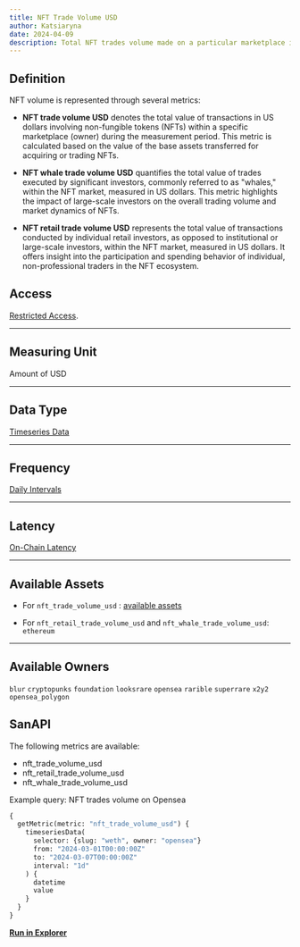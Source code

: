 ```yaml
---
title: NFT Trade Volume USD
author: Katsiaryna
date: 2024-04-09
description: Total NFT trades volume made on a particular marketplace in USD per day, NFT volume in USD made by NFT whales and NFT volumen in USD made by retail users on a particular marketplpace
---
```

## Definition

NFT volume is represented through several metrics:

- **NFT trade volume USD** denotes the total value of transactions in US dollars involving non-fungible tokens (NFTs) within a specific marketplace (owner) during the measurement period. This metric is calculated based on the value of the base assets transferred for acquiring or trading NFTs.

- **NFT whale trade volume USD** quantifies the total value of trades executed by significant investors, commonly referred to as "whales," within the NFT market, measured in US dollars. This metric highlights the impact of large-scale investors on the overall trading volume and market dynamics of NFTs.

- **NFT retail trade volume USD** represents the total value of transactions conducted by individual retail investors, as opposed to institutional or large-scale investors, within the NFT market, measured in US dollars. It offers insight into the participation and spending behavior of individual, non-professional traders in the NFT ecosystem.

## Access

[Restricted Access](/metrics/details/access#restricted-access).

---

## Measuring Unit

Amount of USD

---

## Data Type

[Timeseries Data](/metrics/details/data-type#timeseries-data)

---

## Frequency

[Daily Intervals](/metrics/details/frequency#daily-frequency)

---

## Latency

[On-Chain Latency](/metrics/details/latency#on-chain-latency)

---

## Available Assets

- For `nft_trade_volume_usd` : [available assets](https://api.santiment.net/graphiql?query=%7B%0A%20%20getMetric(metric%3A%20%22nft_trade_volume_usd%22)%20%7B%0A%20%20%20%20metadata%20%7B%0A%20%20%20%20%20%20availableSlugs%0A%20%20%20%20%7D%0A%20%20%7D%0A%7D%0A)

- For `nft_retail_trade_volume_usd` and `nft_whale_trade_volume_usd`:
`ethereum`

---

## Available Owners

`blur`
`cryptopunks`
`foundation`
`looksrare`
`opensea`
`rarible`
`superrare`
`x2y2`
`opensea_polygon`

## SanAPI

The following metrics are available:

- nft_trade_volume_usd
- nft_retail_trade_volume_usd
- nft_whale_trade_volume_usd

Example query: NFT trades volume on Opensea

```graphql
{
  getMetric(metric: "nft_trade_volume_usd") {
    timeseriesData(
      selector: {slug: "weth", owner: "opensea"}
      from: "2024-03-01T00:00:00Z"
      to: "2024-03-07T00:00:00Z"
      interval: "1d"
    ) {
      datetime
      value
    }
  }
}
```

**[Run in
Explorer](<https://api.santiment.net/graphiql?query=%7B%0A%20%20getMetric(metric%3A%20%22nft_trade_volume_usd%22)%20%7B%0A%20%20%20%20timeseriesData(%0A%20%20%20%20%20%20selector%3A%20%7Bslug%3A%20%22weth%22%2C%20owner%3A%20%22opensea%22%7D%0A%20%20%20%20%20%20from%3A%20%222024-03-01T00%3A00%3A00Z%22%0A%20%20%20%20%20%20to%3A%20%222024-03-07T00%3A00%3A00Z%22%0A%20%20%20%20%20%20interval%3A%20%221d%22%0A%20%20%20%20)%20%7B%0A%20%20%20%20%20%20datetime%0A%20%20%20%20%20%20value%0A%20%20%20%20%7D%0A%20%20%7D%0A%7D>)**

